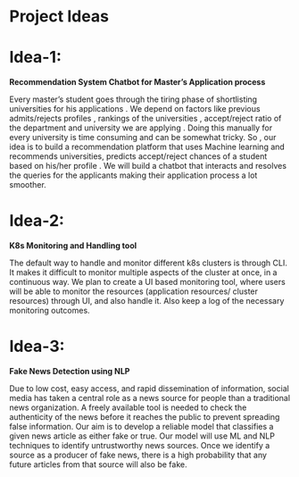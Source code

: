 # Project Ideas



# Idea-1:
**Recommendation System Chatbot for Master’s Application process**

Every master’s student goes through the tiring  phase of shortlisting universities for his applications . We depend on factors like previous admits/rejects profiles , rankings of the universities ,  accept/reject ratio of the department and university we are applying . Doing this manually for every university is time consuming and can be somewhat tricky. 
So , our idea is to build a recommendation platform that uses Machine learning and recommends universities, predicts accept/reject chances of a student based on his/her profile . We will build a chatbot that interacts and resolves the queries for the applicants making their application process a lot smoother.

# Idea-2:
**K8s Monitoring and Handling tool**

The default way to handle and monitor different k8s clusters is through CLI. It makes it difficult to monitor multiple aspects of the cluster at once, in a continuous way.
We plan to create a UI based monitoring tool, where users will be able to monitor the resources (application resources/ cluster resources) through UI, and also handle it. Also keep a log of the necessary monitoring outcomes.


# Idea-3:
**Fake News Detection using NLP**

Due to low cost, easy access, and rapid dissemination of information, social media has taken a central role as a news source for people than a traditional news organization. A freely available tool is needed to check the authenticity of the news before it reaches the public to prevent spreading false information. Our aim is to develop a reliable model that classifies a given news article as either fake or true. Our model will use ML and NLP techniques to identify untrustworthy news sources. Once we identify a source as a producer of fake news, there is a high probability that any future articles from that source will also be fake.

